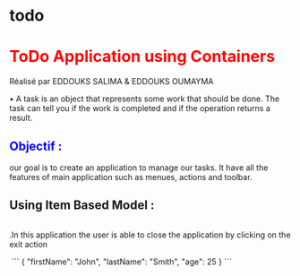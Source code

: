 # todo
<h1 style="color:red">ToDo Application using  
            Containers  
</h1>

<p>Réalisé par EDDOUKS SALIMA  &  EDDOUKS OUMAYMA </p>


<p>• 
            A task is an object that represents some work that should be done. The task can tell you if the work is completed and if the operation returns a result.</p>

<h2 style="color:blue">Objectif :</h2>

<p> our  goal  is to create an application to manage our tasks. It  have all the features of main application such as menues, actions and toolbar.</p>
<h2>Using Item Based Model :</h2>

<img src="">
<p>.In this application the  user  is  able to close the application 
by clicking on the exit action
 </p>
 <img src="">
 <!-- Code Blocks -->
```
{
  "firstName": "John",
  "lastName": "Smith",
  "age": 25
}
```
